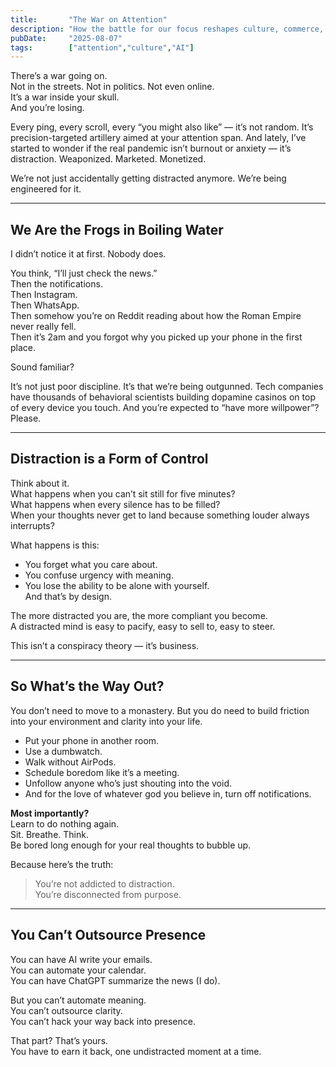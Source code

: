 ```yaml
---
title:       "The War on Attention"
description: "How the battle for our focus reshapes culture, commerce, and consciousness."
pubDate:     "2025-08-07"
tags:        ["attention","culture","AI"]
---
```




There’s a war going on.  
Not in the streets. Not in politics. Not even online.  
It’s a war inside your skull.  
And you’re losing.

Every ping, every scroll, every “you might also like” — it’s not random. It’s precision-targeted artillery aimed at your attention span. And lately, I’ve started to wonder if the real pandemic isn’t burnout or anxiety — it’s distraction. Weaponized. Marketed. Monetized.

We’re not just accidentally getting distracted anymore. We’re being engineered for it.

---

## We Are the Frogs in Boiling Water

I didn’t notice it at first. Nobody does.

You think, “I’ll just check the news.”  
Then the notifications.  
Then Instagram.  
Then WhatsApp.  
Then somehow you’re on Reddit reading about how the Roman Empire never really fell.  
Then it’s 2am and you forgot why you picked up your phone in the first place.

Sound familiar?

It’s not just poor discipline. It’s that we’re being outgunned. Tech companies have thousands of behavioral scientists building dopamine casinos on top of every device you touch. And you’re expected to “have more willpower”? Please.

---

## Distraction is a Form of Control

Think about it.  
What happens when you can’t sit still for five minutes?  
What happens when every silence has to be filled?  
When your thoughts never get to land because something louder always interrupts?

What happens is this:

- You forget what you care about.  
- You confuse urgency with meaning.  
- You lose the ability to be alone with yourself.  
And that’s by design.

The more distracted you are, the more compliant you become.  
A distracted mind is easy to pacify, easy to sell to, easy to steer.

This isn’t a conspiracy theory — it’s business.

---

## So What’s the Way Out?

You don’t need to move to a monastery. But you do need to build friction into your environment and clarity into your life.

- Put your phone in another room.  
- Use a dumbwatch.  
- Walk without AirPods.  
- Schedule boredom like it’s a meeting.  
- Unfollow anyone who’s just shouting into the void.  
- And for the love of whatever god you believe in, turn off notifications.

**Most importantly?**  
Learn to do nothing again.  
Sit. Breathe. Think.  
Be bored long enough for your real thoughts to bubble up.

Because here’s the truth:

> You’re not addicted to distraction.  
> You’re disconnected from purpose.

---

## You Can’t Outsource Presence

You can have AI write your emails.  
You can automate your calendar.  
You can have ChatGPT summarize the news (I do).

But you can’t automate meaning.  
You can’t outsource clarity.  
You can’t hack your way back into presence.

That part? That’s yours.  
You have to earn it back, one undistracted moment at a time.
